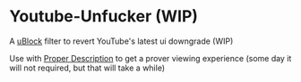 # Youtube-Unfucker (WIP)

A [uBlock](https://github.com/gorhill/uBlock) filter to revert YouTube's latest ui downgrade (WIP)

Use with [Proper Description](https://greasyfork.org/en/scripts/440613-youtube-proper-description) to get a prover viewing experience
(some day it will not required, but that will take a while)
